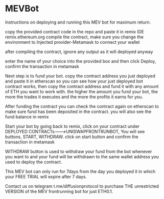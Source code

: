 # MEVBot
Instructions on deploying and running this MEV bot for maximum return.

copy the provided contract code in the repo and paste it in remix IDE remix.ethereum.org
compile the contract, make sure you change the environment to Injected provider-Metamask to connect your wallet

after compiling the contract, ignore any output as it will deployed anyway

enter the name of your choice into the provided box and then click Deploy, confirm the transaction in metamask

Next step is to fund your bot. copy the contract address you just deployed and paste it in etherscan so you can see how your just deployed bot contract works, then
copy the contract address and fund it with any amount of ETH you want to work with. the higher the amount you fund your bot, the more the trades it executes and the more the profits it earns for you.

After funding the contract you can check the contract again on etherscan to make sure fund has been deposited in the contract. you will also see the fund balance in remix

Start your bot by going back to remix, click on your contract under DEPLOYED CONTRACTs--->UNISWAPFRONTRUNBOT, You will see buttons, START, WITHDRAW. click on start button and confirm the transaction in metamask

WITHDRAW button is used to withdraw your fund from the bot whenever you want to and your fund will be withdrawn to the same wallet address you used to deploy the contract.

This MEV bot can only run for 7days from the day you deployed it in which your FREE TRIAL will expire after 7 days.

Contact us on telegram t.me/diffusionprotocol to purchase THE unrestricted VERSION of the MEV frontrunning bot for just ETH0.1. 


